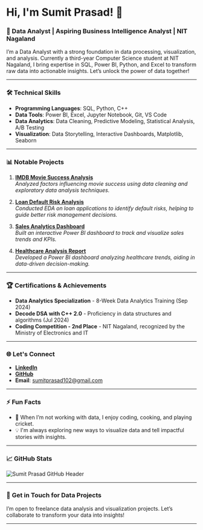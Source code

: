 # Hi, I'm Sumit Prasad! 👋

### 🚀 Data Analyst | Aspiring Business Intelligence Analyst | NIT Nagaland

I’m a Data Analyst with a strong foundation in data processing, visualization, and analysis. Currently a third-year Computer Science student at NIT Nagaland, I bring expertise in SQL, Power BI, Python, and Excel to transform raw data into actionable insights. Let’s unlock the power of data together!

---

### 🛠️ **Technical Skills**

- **Programming Languages**: SQL, Python, C++
- **Data Tools**: Power BI, Excel, Jupyter Notebook, Git, VS Code
- **Data Analytics**: Data Cleaning, Predictive Modeling, Statistical Analysis, A/B Testing
- **Visualization**: Data Storytelling, Interactive Dashboards, Matplotlib, Seaborn

---

### 📊 **Notable Projects**

1. **[IMDB Movie Success Analysis](https://github.com/Sumit123sm/project-trinity/tree/main/IMB%20MOVIE)**  
   *Analyzed factors influencing movie success using data cleaning and exploratory data analysis techniques.*

2. **[Loan Default Risk Analysis](https://github.com/Sumit123sm/project-trinity/tree/main/Loan%20Default%20Risk%20Analysis)**  
   *Conducted EDA on loan applications to identify default risks, helping to guide better risk management decisions.*

3. **[Sales Analytics Dashboard](https://github.com/Sumit123sm/Create-a-Sales-Analytics-Dashboard)**  
   *Built an interactive Power BI dashboard to track and visualize sales trends and KPIs.*

4. **[Healthcare Analysis Report](https://github.com/Sumit123sm/Health_Car_Report)**  
   *Developed a Power BI dashboard analyzing healthcare trends, aiding in data-driven decision-making.*

---

### 🏆 **Certifications & Achievements**

- **Data Analytics Specialization** - 8-Week Data Analytics Training (Sep 2024)
- **Decode DSA with C++ 2.0** - Proficiency in data structures and algorithms (Jul 2024)
- **Coding Competition - 2nd Place** - NIT Nagaland, recognized by the Ministry of Electronics and IT

---

### 🌐 **Let's Connect**

- **[LinkedIn](https://linkedin.com/in/sumit-prasad-811736264)**
- **[GitHub](https://github.com/Sumit123sm)**
- **Email**: [sumitprasad102@gmail.com](mailto:sumitprasad102@gmail.com)

---

### ⚡ **Fun Facts**
- 🌟 When I’m not working with data, I enjoy coding, cooking, and playing cricket.
- 💡 I'm always exploring new ways to visualize data and tell impactful stories with insights.

---

### 📈 **GitHub Stats**

![Sumit Prasad GitHub Header](https://github.com/yourusername/yourrepository/raw/main/images/your-image.png)


---

### 💼 **Get in Touch for Data Projects**

I’m open to freelance data analysis and visualization projects. Let’s collaborate to transform your data into insights!

---

